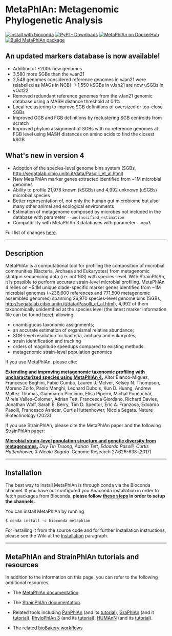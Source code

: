 # MetaPhlAn: Metagenomic Phylogenetic Analysis
[![install with bioconda](https://img.shields.io/badge/install%20with-bioconda-brightgreen.svg?style=flat)](http://bioconda.github.io/recipes/metaphlan/README.html) [![PyPI - Downloads](https://img.shields.io/pypi/dm/metaphlan?label=MetaPhlAn%20on%20PyPi)](https://pypi.org/project/MetaPhlAn/) [![MetaPhlAn on DockerHub](https://img.shields.io/docker/pulls/biobakery/metaphlan?label=MetaPhlAn%20on%20DockerHub)](https://hub.docker.com/r/biobakery/metaphlan) [![Build MetaPhlAn package](https://github.com/biobakery/MetaPhlAn/workflows/Build%20MetaPhlAn%20package/badge.svg?branch=3.0)](https://github.com/biobakery/MetaPhlAn/actions?query=workflow%3A%22Build+MetaPhlAn+package%22)

## An updated markers database is now available!
* Addition of ~200k new genomes
* 3,580 more SGBs than the vJan21
* 2,548 genomes considered reference genomes in vJan21 were relabelled as MAGs in NCBI -> 1,550 kSGBs in vJan21 are now uSGBs in vOct22
* Removed redundant reference genomes from the vJan21 genomic database using a MASH distance threshold at 0.1%
* Local reclustering to improve SGB definitions of oversized or too-close SGBs
* Improved GGB and FGB definitions by reclustering SGB centroids from scratch
* Improved phylum assignment of SGBs with no reference genomes at FGB level using MASH distances on amino acids to find the closest kSGB

## What's new in version 4
* Adoption of the species-level genome bins system (SGBs, http://segatalab.cibio.unitn.it/data/Pasolli_et_al.html)
* New MetaPhlAn marker genes extracted identified from ~1M microbial genomes
* Ability to profile 21,978 known (kSGBs) and 4,992 unknown (uSGBs) microbial species
* Better representation of, not only the human gut microbiome but also many other animal and ecological environments
* Estimation of metagenome composed by microbes not included in the database with parameter `--unclassified_estimation`
* Compatibility with MetaPhlAn 3 databases with parameter `--mpa3`

Full list of changes [here](https://github.com/biobakery/MetaPhlAn/blob/master/CHANGELOG.md).

-------------

## Description
MetaPhlAn is a computational tool for profiling the composition of microbial communities (Bacteria, Archaea and Eukaryotes) from metagenomic shotgun sequencing data (i.e. not 16S) with species-level. With StrainPhlAn, it is possible to perform accurate strain-level microbial profiling.
MetaPhlAn 4 relies on ~5.1M unique clade-specific marker genes identified from ~1M microbial genomes (~236,600 references and 771,500 metagenomic assembled genomes) spanning 26,970 species-level genome bins (SGBs, http://segatalab.cibio.unitn.it/data/Pasolli_et_al.html), 4,992 of them taxonomically unidentified at the species level (the latest marker information file can be found [here](http://cmprod1.cibio.unitn.it/biobakery4/metaphlan_databases/mpa_vJan21_CHOCOPhlAnSGB_202103_marker_info.txt.bz2)), allowing:

* unambiguous taxonomic assignments;
* an accurate estimation of organismal relative abundance;
* SGB-level resolution for bacteria, archaea and eukaryotes;
* strain identification and tracking
* orders of magnitude speedups compared to existing methods.
* metagenomic strain-level population genomics

If you use MetaPhlAn, please cite:

[**Extending and improving metagenomic taxonomic profiling with uncharacterized species using MetaPhlAn 4.**](https://doi.org/10.1038/s41587-023-01688-w) Aitor Blanco-Miguez, Francesco Beghini, Fabio Cumbo, Lauren J. McIver, Kelsey N. Thompson, Moreno Zolfo, Paolo Manghi, Leonard Dubois, Kun D. Huang, Andrew Maltez Thomas, Gianmarco Piccinno, Elisa Piperni, Michal Punčochář, Mireia Valles-Colomer, Adrian Tett, Francesca Giordano, Richard Davies, Jonathan Wolf, Sarah E. Berry, Tim D. Spector, Eric A. Franzosa, Edoardo Pasolli, Francesco Asnicar, Curtis Huttenhower, Nicola Segata. Nature Biotechnology (2023)

If you use StrainPhlAn, please cite the MetaPhlAn paper and the following StrainPhlAn paper:

[**Microbial strain-level population structure and genetic diversity from metagenomes.**](http://genome.cshlp.org/content/27/4/626.full.pdf) *Duy Tin Truong, Adrian Tett, Edoardo Pasolli, Curtis Huttenhower, & Nicola Segata*. Genome Research 27:626-638 (2017)

-------------

## Installation
The best way to install MetaPhlAn is through conda via the Bioconda channel. If you have not configured you Anaconda installation in order to fetch packages from Bioconda, **please follow [these steps](https://bioconda.github.io/user/install.html#set-up-channels) in order to setup the channels.**

You can install MetaPhlAn by running

```
$ conda install -c bioconda metaphlan
```

For installing it from the source code and for further installation instructions, please see the Wiki at the [Installation](https://github.com/biobakery/MetaPhlAn/wiki/MetaPhlAn-4#installation) paragraph.

-------------

## MetaPhlAn and StrainPhlAn tutorials and resources

In addition to the information on this page, you can refer to the following additional resources.

* The [MetaPhlAn documentation](https://github.com/biobakery/MetaPhlAn/wiki/MetaPhlAn-4).

* The [StrainPhlAn documentation](https://github.com/biobakery/MetaPhlAn/wiki/StrainPhlAn-4).

* Related tools including [PanPhlAn](https://github.com/segatalab/panphlan) (and its [tutorial](https://github.com/segatalab/panphlan/wiki/Home)), [GraPhlAn](https://github.com/segatalab/graphlan) (and it [tutorial](https://github.com/biobakery/biobakery/wiki/graphlan)), [PhyloPhlAn 3](https://github.com/biobakery/phylophlan) (and its [tutorial](https://github.com/biobakery/biobakery/wiki/phylophlan)), [HUMAnN](https://github.com/biobakery/humann/) (and its [tutorial](https://github.com/biobakery/biobakery/wiki/humann2)).

* The related [bioBakery workflows](https://github.com/biobakery/biobakery/wiki/biobakery_workflows)

